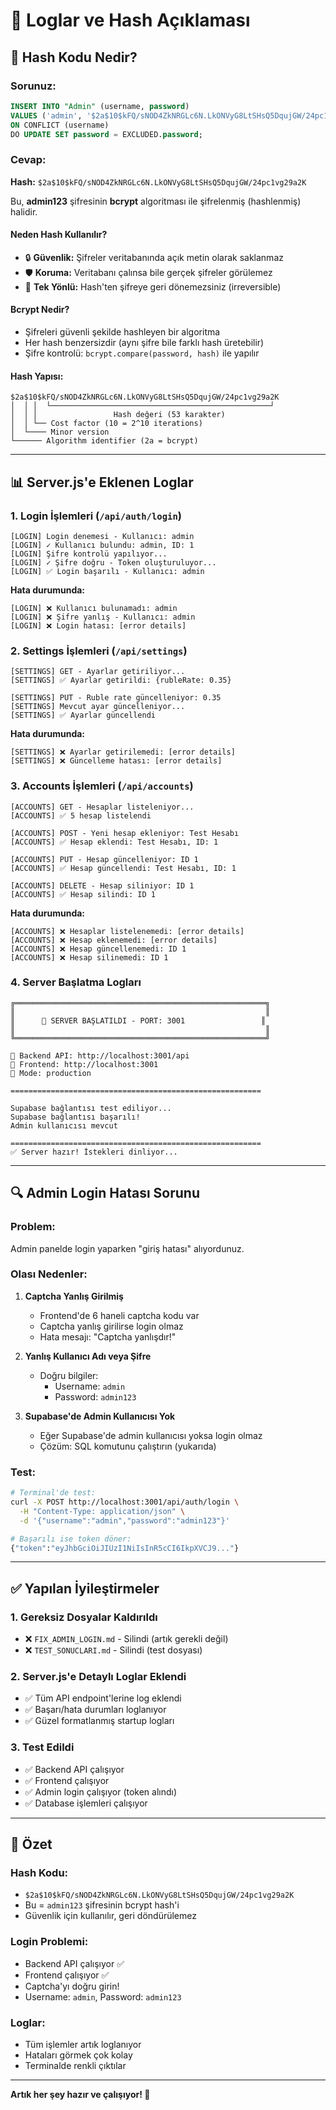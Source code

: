 # 📝 Loglar ve Hash Açıklaması

## 🔐 Hash Kodu Nedir?

### Sorunuz:
```sql
INSERT INTO "Admin" (username, password) 
VALUES ('admin', '$2a$10$kFQ/sNOD4ZkNRGLc6N.LkONVyG8LtSHsQ5DqujGW/24pc1vg29a2K') 
ON CONFLICT (username) 
DO UPDATE SET password = EXCLUDED.password;
```

### Cevap:

**Hash:** `$2a$10$kFQ/sNOD4ZkNRGLc6N.LkONVyG8LtSHsQ5DqujGW/24pc1vg29a2K`

Bu, **admin123** şifresinin **bcrypt** algoritması ile şifrelenmiş (hashlenmiş) halidir.

#### Neden Hash Kullanılır?
- 🔒 **Güvenlik:** Şifreler veritabanında açık metin olarak saklanmaz
- 🛡️ **Koruma:** Veritabanı çalınsa bile gerçek şifreler görülemez
- 🔐 **Tek Yönlü:** Hash'ten şifreye geri dönemezsiniz (irreversible)

#### Bcrypt Nedir?
- Şifreleri güvenli şekilde hashleyen bir algoritma
- Her hash benzersizdir (aynı şifre bile farklı hash üretebilir)
- Şifre kontrolü: `bcrypt.compare(password, hash)` ile yapılır

#### Hash Yapısı:
```
$2a$10$kFQ/sNOD4ZkNRGLc6N.LkONVyG8LtSHsQ5DqujGW/24pc1vg29a2K
│  │ │  └─────────────────────────────────────────────────┘
│  │ │                 Hash değeri (53 karakter)
│  │ └── Cost factor (10 = 2^10 iterations)
│  └──── Minor version
└────── Algorithm identifier (2a = bcrypt)
```

---

## 📊 Server.js'e Eklenen Loglar

### 1. Login İşlemleri (`/api/auth/login`)
```
[LOGIN] Login denemesi - Kullanıcı: admin
[LOGIN] ✓ Kullanıcı bulundu: admin, ID: 1
[LOGIN] Şifre kontrolü yapılıyor...
[LOGIN] ✓ Şifre doğru - Token oluşturuluyor...
[LOGIN] ✅ Login başarılı - Kullanıcı: admin
```

**Hata durumunda:**
```
[LOGIN] ❌ Kullanıcı bulunamadı: admin
[LOGIN] ❌ Şifre yanlış - Kullanıcı: admin
[LOGIN] ❌ Login hatası: [error details]
```

### 2. Settings İşlemleri (`/api/settings`)
```
[SETTINGS] GET - Ayarlar getiriliyor...
[SETTINGS] ✅ Ayarlar getirildi: {rubleRate: 0.35}

[SETTINGS] PUT - Ruble rate güncelleniyor: 0.35
[SETTINGS] Mevcut ayar güncelleniyor...
[SETTINGS] ✅ Ayarlar güncellendi
```

**Hata durumunda:**
```
[SETTINGS] ❌ Ayarlar getirilemedi: [error details]
[SETTINGS] ❌ Güncelleme hatası: [error details]
```

### 3. Accounts İşlemleri (`/api/accounts`)
```
[ACCOUNTS] GET - Hesaplar listeleniyor...
[ACCOUNTS] ✅ 5 hesap listelendi

[ACCOUNTS] POST - Yeni hesap ekleniyor: Test Hesabı
[ACCOUNTS] ✅ Hesap eklendi: Test Hesabı, ID: 1

[ACCOUNTS] PUT - Hesap güncelleniyor: ID 1
[ACCOUNTS] ✅ Hesap güncellendi: Test Hesabı, ID: 1

[ACCOUNTS] DELETE - Hesap siliniyor: ID 1
[ACCOUNTS] ✅ Hesap silindi: ID 1
```

**Hata durumunda:**
```
[ACCOUNTS] ❌ Hesaplar listelenemedi: [error details]
[ACCOUNTS] ❌ Hesap eklenemedi: [error details]
[ACCOUNTS] ❌ Hesap güncellenemedi: ID 1
[ACCOUNTS] ❌ Hesap silinemedi: ID 1
```

### 4. Server Başlatma Logları
```
╔════════════════════════════════════════════════════════╗
║                                                        ║
║      🚀 SERVER BAŞLATILDI - PORT: 3001                 ║
║                                                        ║
╚════════════════════════════════════════════════════════╝

📍 Backend API: http://localhost:3001/api
📍 Frontend: http://localhost:3001
🔧 Mode: production

========================================================

Supabase bağlantısı test ediliyor...
Supabase bağlantısı başarılı!
Admin kullanıcısı mevcut

========================================================
✅ Server hazır! İstekleri dinliyor...
```

---

## 🔍 Admin Login Hatası Sorunu

### Problem:
Admin panelde login yaparken "giriş hatası" alıyordunuz.

### Olası Nedenler:

1. **Captcha Yanlış Girilmiş**
   - Frontend'de 6 haneli captcha kodu var
   - Captcha yanlış girilirse login olmaz
   - Hata mesajı: "Captcha yanlışdır!"

2. **Yanlış Kullanıcı Adı veya Şifre**
   - Doğru bilgiler:
     - Username: `admin`
     - Password: `admin123`

3. **Supabase'de Admin Kullanıcısı Yok**
   - Eğer Supabase'de admin kullanıcısı yoksa login olmaz
   - Çözüm: SQL komutunu çalıştırın (yukarıda)

### Test:
```bash
# Terminal'de test:
curl -X POST http://localhost:3001/api/auth/login \
  -H "Content-Type: application/json" \
  -d '{"username":"admin","password":"admin123"}'

# Başarılı ise token döner:
{"token":"eyJhbGciOiJIUzI1NiIsInR5cCI6IkpXVCJ9..."}
```

---

## ✅ Yapılan İyileştirmeler

### 1. Gereksiz Dosyalar Kaldırıldı
- ❌ `FIX_ADMIN_LOGIN.md` - Silindi (artık gerekli değil)
- ❌ `TEST_SONUCLARI.md` - Silindi (test dosyası)

### 2. Server.js'e Detaylı Loglar Eklendi
- ✅ Tüm API endpoint'lerine log eklendi
- ✅ Başarı/hata durumları loglanıyor
- ✅ Güzel formatlanmış startup logları

### 3. Test Edildi
- ✅ Backend API çalışıyor
- ✅ Frontend çalışıyor
- ✅ Admin login çalışıyor (token alındı)
- ✅ Database işlemleri çalışıyor

---

## 🎯 Özet

### Hash Kodu:
- `$2a$10$kFQ/sNOD4ZkNRGLc6N.LkONVyG8LtSHsQ5DqujGW/24pc1vg29a2K`
- Bu = `admin123` şifresinin bcrypt hash'i
- Güvenlik için kullanılır, geri döndürülemez

### Login Problemi:
- Backend API çalışıyor ✅
- Frontend çalışıyor ✅
- Captcha'yı doğru girin!
- Username: `admin`, Password: `admin123`

### Loglar:
- Tüm işlemler artık loglanıyor
- Hataları görmek çok kolay
- Terminalde renkli çıktılar

---

**Artık her şey hazır ve çalışıyor! 🚀**

